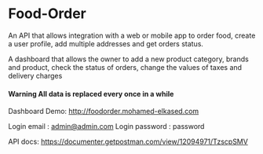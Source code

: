 
# Food-Order
An API that allows integration with a web or mobile app to order food, create a user profile, add multiple addresses and get orders status.

A dashboard that allows the owner to add a new product category, brands and product, check the status of orders, change the values of taxes and delivery charges

#### Warning All data is replaced every once in a while

Dashboard Demo: http://foodorder.mohamed-elkased.com

Login email : admin@admin.com
Login password : password

API docs: https://documenter.getpostman.com/view/12094971/TzscpSMV
